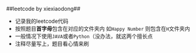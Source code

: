 ##leetcode by xiexiaodong##

- 记录我的leetcode代码
- 按照题目**首字母**包含在对应的文件夹内 如`Happy Number` 则包含在`H`文件夹内
- 一般情况下使用`JAVA`或者`Python`（没办法，就这两个擅长点
- 注释尽量写上，题目看心情来刷